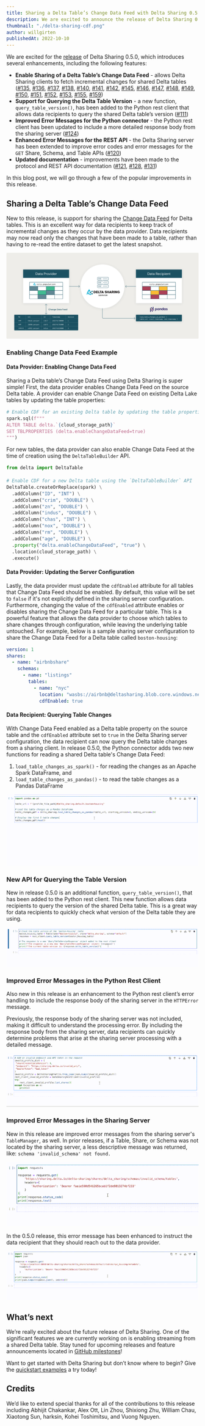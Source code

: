 ```yaml
---
title: Sharing a Delta Table’s Change Data Feed with Delta Sharing 0.5.0
description: We are excited to announce the release of Delta Sharing 0.5.0.
thumbnail: "./delta-sharing-cdf.png"
author: willgirten
publishedAt: 2022-10-10
---
```


We are excited for the [release](https://github.com/delta-io/delta-sharing/releases/tag/v0.5.0) of Delta Sharing 0.5.0, which introduces several enhancements, including the following features:

- **Enable Sharing of a Delta Table’s Change Data Feed** - allows Delta Sharing clients to fetch incremental changes for shared Delta tables ([#135](https://github.com/delta-io/delta-sharing/pull/135), [#136](https://github.com/delta-io/delta-sharing/pull/136), [#137](https://github.com/delta-io/delta-sharing/pull/137), [#138](https://github.com/delta-io/delta-sharing/pull/138), [#140](https://github.com/delta-io/delta-sharing/pull/140), [#141](https://github.com/delta-io/delta-sharing/pull/141), [#142](https://github.com/delta-io/delta-sharing/pull/142), [#145](https://github.com/delta-io/delta-sharing/pull/145), [#146](https://github.com/delta-io/delta-sharing/pull/146), [#147](https://github.com/delta-io/delta-sharing/pull/147), [#148](https://github.com/delta-io/delta-sharing/pull/148), [#149](https://github.com/delta-io/delta-sharing/pull/149), [#150](https://github.com/delta-io/delta-sharing/pull/150), [#151](https://github.com/delta-io/delta-sharing/pull/151), [#152](https://github.com/delta-io/delta-sharing/pull/152), [#153](https://github.com/delta-io/delta-sharing/pull/153), [#155](https://github.com/delta-io/delta-sharing/pull/155), [#159](https://github.com/delta-io/delta-sharing/pull/159))
- **Support for Querying the Delta Table Version** - a new function, `query_table_version()`, has been added to the Python rest client that allows data recipients to query the shared Delta table’s version ([#111](https://github.com/delta-io/delta-sharing/pull/111))
- **Improved Error Messages for the Python connector** - the Python rest client has been updated to include a more detailed response body from the sharing server ([#124](https://github.com/delta-io/delta-sharing/pull/124))
- **Enhanced Error Messages for the REST API** - the Delta Sharing server has been extended to improve error codes and error messages for the `GET` Share, Schema, and Table APIs ([#120](https://github.com/delta-io/delta-sharing/pull/120))
- **Updated documentation** - improvements have been made to the protocol and REST API documentation ([#121](https://github.com/delta-io/delta-sharing/pull/121), [#128](https://github.com/delta-io/delta-sharing/pull/128), [#131](https://github.com/delta-io/delta-sharing/pull/131))

In this blog post, we will go through a few of the popular improvements in this release.

## Sharing a Delta Table’s Change Data Feed

New to this release, is support for sharing the [Change Data Feed](https://docs.delta.io/2.0.0/delta-change-data-feed.html) for Delta tables. This is an excellent way for data recipients to keep track of incremental changes as they occur by the data provider. Data recipients may now read only the changes that have been made to a table, rather than having to re-read the entire dataset to get the latest snapshot.

![](./delta-sharing-cdf.png)

### Enabling Change Data Feed Example

#### Data Provider: Enabling Change Data Feed

Sharing a Delta table’s Change Data Feed using Delta Sharing is super simple! First, the data provider enables Change Data Feed on the source Delta table. A provider can enable Change Data Feed on existing Delta Lake tables by updating the table properties:

```python
# Enable CDF for an existing Delta table by updating the table properties
spark.sql(f"""
ALTER TABLE delta.`{cloud_storage_path}`
SET TBLPROPERTIES (delta.enableChangeDataFeed=true)
""")
```

For new tables, the data provider can also enable Change Data Feed at the time of creation using the `DeltaTableBuilder` API.

```python
from delta import DeltaTable

# Enable CDF for a new Delta table using the `DeltaTableBuilder` API
DeltaTable.createOrReplace(spark) \
  .addColumn("ID", "INT") \
  .addColumn("crim", "DOUBLE") \
  .addColumn("zn", "DOUBLE") \
  .addColumn("indus", "DOUBLE") \
  .addColumn("chas", "INT") \
  .addColumn("nox", "DOUBLE") \
  .addColumn("rm", "DOUBLE") \
  .addColumn("age", "DOUBLE") \
  .property("delta.enableChangeDataFeed", "true") \
  .location(cloud_storage_path) \
  .execute()
```

#### Data Provider: Updating the Server Configuration

Lastly, the data provider must update the `cdfEnabled` attribute for all tables that Change Data Feed should be enabled. By default, this value will be set to `false` if it's not explicitly defined in the sharing server configuration. Furthermore, changing the value of the `cdfEnabled` attribute enables or disables sharing the Change Data Feed for a particular table. This is a powerful feature that allows the data provider to choose which tables to share changes through configuration, while leaving the underlying table untouched. For example, below is a sample sharing server configuration to share the Change Data Feed for a Delta table called `boston-housing`:

```yaml
version: 1
shares:
  - name: "airbnbshare"
    schemas:
      - name: "listings"
        tables:
          - name: "nyc"
            location: "wasbs://airbnb@deltasharing.blob.core.windows.net/airbnb/nyc"
            cdfEnabled: true
```

#### Data Recipient: Querying Table Changes

With Change Data Feed enabled as a Delta table property on the source table and the `cdfEnabled` attribute set to `true` in the Delta Sharing server configuration, the data recipient can now query the Delta table changes from a sharing client. In release 0.5.0, the Python connector adds two new functions for reading a shared Delta table's Change Data Feed:

1. `load_table_changes_as_spark()` - for reading the changes as an Apache Spark DataFrame, and
2. `load_table_changes_as_pandas()` - to read the table changes as a Pandas DataFrame

![](./table_changes.gif)

### New API for Querying the Table Version

New in release 0.5.0 is an additional function, `query_table_version()`, that has been added to the Python rest client. This new function allows data recipients to query the version of the shared Delta table. This is a great way for data recipients to quickly check what version of the Delta table they are using.

![](./table_version.gif)

### Improved Error Messages in the Python Rest Client

Also new in this release is an enhancement to the Python rest client’s error handling to include the response body of the sharing server in the `HTTPError` message.

Previously, the response body of the sharing server was not included, making it difficult to understand the processing error. By including the response body from the sharing server, data recipients can quickly determine problems that arise at the sharing server processing with a detailed message.

![](./pyclient_error_message.gif)

### Improved Error Messages in the Sharing Server

New in this release are improved error messages from the sharing server's `TableManager`, as well. In prior releases, if a Table, Share, or Schema was not located by the sharing server, a less descriptive message was returned, like: `schema 'invalid_schema' not found.`

![](./server_response_before.gif)

In the 0.5.0 release, this error message has been enhanced to instruct the data recipient that they should reach out to the data provider.

![](./server_response_after.gif)

## What’s next

We’re really excited about the future release of Delta Sharing. One of the significant features we are currently working on is enabling streaming from a shared Delta table. Stay tuned for upcoming releases and feature announcements located in [GitHub milestones](https://github.com/delta-io/delta-sharing/milestones)!

Want to get started with Delta Sharing but don’t know where to begin? Give the [quickstart examples](https://github.com/delta-io/delta-sharing/tree/main/examples) a try today!

## Credits

We’d like to extend special thanks for all of the contributions to this release including Abhijit Chakankar, Alex Ott, Lin Zhou, Shixiong Zhu, William Chau, Xiaotong Sun, harksin, Kohei Toshimitsu, and Vuong Nguyen.
